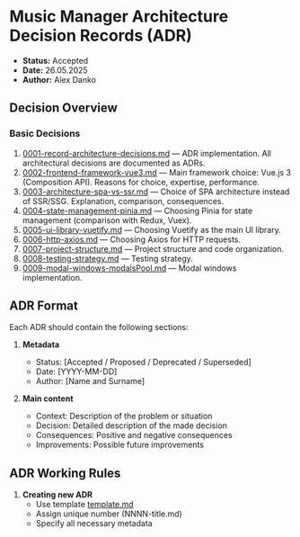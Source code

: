 # Music Manager Architecture Decision Records (ADR)

- **Status:** Accepted
- **Date:** 26.05.2025
- **Author:** Alex Danko

## Decision Overview

### Basic Decisions
1. [0001-record-architecture-decisions.md](./decisions/0001-record-architecture-decisions.md) — ADR implementation. All architectural decisions are documented as ADRs.
2. [0002-frontend-framework-vue3.md](./decisions/0002-frontend-framework-vue3.md) — Main framework choice: Vue.js 3 (Composition API). Reasons for choice, expertise, performance.
3. [0003-architecture-spa-vs-ssr.md](./decisions/0003-architecture-spa-vs-ssr.md) — Choice of SPA architecture instead of SSR/SSG. Explanation, comparison, consequences.
4. [0004-state-management-pinia.md](./decisions/0004-state-management-pinia.md) — Choosing Pinia for state management (comparison with Redux, Vuex).
5. [0005-ui-library-vuetify.md](./decisions/0005-ui-library-vuetify.md) — Choosing Vuetify as the main UI library.
6. [0006-http-axios.md](./decisions/0006-http-axios.md) — Choosing Axios for HTTP requests.
7. [0007-project-structure.md](./decisions/0007-project-structure.md) — Project structure and code organization.
8. [0008-testing-strategy.md](./decisions/0008-testing-strategy.md) — Testing strategy.
9. [0009-modal-windows-modalsPool.md](./decisions/0009-modal-windows-modalsPool.md) — Modal windows implementation.

## ADR Format

Each ADR should contain the following sections:

1. **Metadata**
   - Status: [Accepted / Proposed / Deprecated / Superseded]
   - Date: [YYYY-MM-DD]
   - Author: [Name and Surname]

2. **Main content**
   - Context: Description of the problem or situation
   - Decision: Detailed description of the made decision
   - Consequences: Positive and negative consequences
   - Improvements: Possible future improvements

## ADR Working Rules

1. **Creating new ADR**
   - Use template [template.md](./template.md)
   - Assign unique number (NNNN-title.md)
   - Specify all necessary metadata 